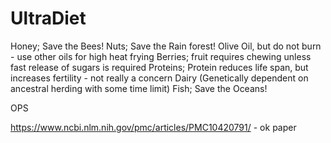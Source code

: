 # UltraDiet


Honey; Save the Bees!
Nuts; Save the Rain forest!
Olive Oil, but do not burn - use other oils for high heat frying
Berries; fruit requires chewing unless fast release of sugars is required
Proteins; Protein reduces life span, but increases fertility - not really a concern
Dairy (Genetically dependent on ancestral herding with some time limit)
Fish; Save the Oceans!

OPS

https://www.ncbi.nlm.nih.gov/pmc/articles/PMC10420791/ - ok paper